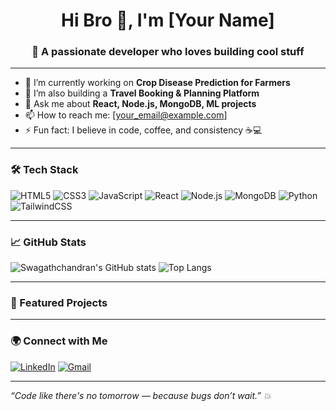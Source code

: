 <h1 align="center">Hi Bro 👋, I'm [Your Name]</h1>
<h3 align="center">🚀 A passionate developer who loves building cool stuff</h3>

---

- 🌱 I’m currently working on **Crop Disease Prediction for Farmers**
- 🔭 I’m also building a **Travel Booking & Planning Platform**
- 💬 Ask me about **React, Node.js, MongoDB, ML projects**
- 📫 How to reach me: [your_email@example.com]
- ⚡ Fun fact: I believe in code, coffee, and consistency ☕💻

---

### 🛠️ Tech Stack

![HTML5](https://img.shields.io/badge/html5-%23E34F26.svg?&style=flat&logo=html5&logoColor=white)
![CSS3](https://img.shields.io/badge/css3-%231572B6.svg?&style=flat&logo=css3&logoColor=white)
![JavaScript](https://img.shields.io/badge/javascript-%23323330.svg?&style=flat&logo=javascript)
![React](https://img.shields.io/badge/react-%2320232a.svg?&style=flat&logo=react)
![Node.js](https://img.shields.io/badge/node.js-6DA55F?&style=flat&logo=node.js&logoColor=white)
![MongoDB](https://img.shields.io/badge/mongodb-%2347A248.svg?&style=flat&logo=mongodb&logoColor=white)
![Python](https://img.shields.io/badge/python-3670A0?&style=flat&logo=python&logoColor=white)
![TailwindCSS](https://img.shields.io/badge/tailwindcss-%2338B2AC.svg?&style=flat&logo=tailwind-css&logoColor=white)

---

### 📈 GitHub Stats

![Swagathchandran's GitHub stats](https://github-readme-stats.vercel.app/api?username=DogLover005&show_icons=true&theme=radical)
![Top Langs](https://github-readme-stats.vercel.app/api/top-langs/?username=DogLover005&layout=compact&theme=radical)

---

### 🚀 Featured Projects


---

### 🌍 Connect with Me

[![LinkedIn](https://img.shields.io/badge/LinkedIn-blue?style=flat&logo=linkedin&logoColor=white)](https://linkedin.com/in/yourprofile)
[![Gmail](https://img.shields.io/badge/Gmail-red?style=flat&logo=gmail&logoColor=white)](mailto:your_email@gmail.com)

---

*“Code like there's no tomorrow — because bugs don’t wait.” 💥*

